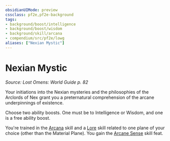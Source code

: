 ```yaml
---
obsidianUIMode: preview
cssclass: pf2e,pf2e-background
tags:
- background/boost/intelligence
- background/boost/wisdom
- background/skill/arcana
- compendium/src/pf2e/lowg
aliases: ["Nexian Mystic"]
---
```

# Nexian Mystic
*Source: Lost Omens: World Guide p. 82*  

Your initiations into the Nexian mysteries and the philosophies of the Arclords of Nex grant you a preternatural comprehension of the arcane underpinnings of existence.

Choose two ability boosts. One must be to Intelligence or Wisdom, and one is a free ability boost.

You're trained in the [Arcana](skills.md#Arcana) skill and a [Lore](skills.md#Lore) skill related to one plane of your choice (other than the Material Plane). You gain the [Arcane Sense](arcane-sense.md) skill feat.